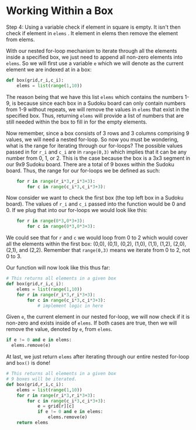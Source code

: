 <!--title={Working within a box: box()}-->

<!--badges={Algorithmns:36}-->

<!--concepts{Indexing 2D Lists, For Loops}-->

# Working Within a Box


Step 4: Using a variable check if element in square is empty. It isn't then check if element in `elems` . It element in elems then remove the element from elems.

With our nested for-loop mechanism to iterate through all the elements inside a specified box, we just need to append all non-zero elements into `elems`. So we will first use a variable `e` which we will denote as the current element we are indexed at in a box:

```python
def box(grid,r_i,c_i):
	elems = list(range(1,10))
```

The reason being that we have this list `elems` which contains the numbers 1-9, is because since each box in a Sudoku board can only contain numbers from 1-9 without repeats, we will remove the values in `elems` that exist in the specified box. Thus, returning  `elems` will provide a list of numbers that are still needed within the box to fill in for the empty elements.

Now remember, since a box consists of 3 rows and 3 columns comprising 9 values, we will need a nested for-loop. So now you must be wondering, what is the range for iterating through our for-loops? The possible values passed in for `r_i` and `c_i` are in `range(0,3)` which implies that it can be any number from 0, 1, or 2. This is the case because the box is a 3x3 segment in our 9x9 Sudoku board. There are a total of 9 boxes within the Sudoku board. Thus, the range for our for-loops we be defined as such:

```python
	for r in range(r_i*3,r_i*3+3):
		for c in range(c_i*3,c_i*3+3):
```

Now consider we want to check the first box (the top left box in a Sudoku board). The values of `r_i` and `c_i` passed into the function would be 0 and 0. If we plug that into our for-loops we would look like this:

````python
	for r in range(0*3,0*3+3):
		for c in range(0*3,0*3+3):
````

We could see that for `r` and `c` we would loop from 0 to 2 which would cover all the elements within the first box: (0,0), (0,1), (0,2), (1,0), (1,1), (1,2), (2,0), (2,1), and (2,2). Remember that `range(0,3)` means we iterate from 0 to 2, not 0 to 3.

Our function will now look like this thus far:

```python
# This returns all elements in a given box
def box(grid,r_i,c_i):
	elems = list(range(1,10))
	for r in range(r_i*3,r_i*3+3):
		for c in range(c_i*3,c_i*3+3):
			# implement logic in here
```


Given `e`, the current element in our nested for-loop, we will now check if it is non-zero and exists inside of `elems`. If both cases are true, then we will remove the value, denoted by `e`, from `elems`.

```python
if e != 0 and e in elems:
  elems.remove(e)
```

At last, we just return `elems` after iterating through our entire nested for-loop and `box()` is done!

```python
# This returns all elements in a given box
# 9 boxes will be iterated.
def box(grid,r_i,c_i):
	elems = list(range(1,10))
	for r in range(r_i*3,r_i*3+3):
		for c in range(c_i*3,c_i*3+3):
			e = grid[r][c]
			if e != 0 and e in elems:
				elems.remove(e)
	return elems
```

